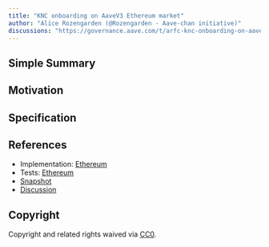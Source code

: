 ```yaml
---
title: "KNC onboarding on AaveV3 Ethereum market"
author: "Alice Rozengarden (@Rozengarden - Aave-chan initiative)"
discussions: "https://governance.aave.com/t/arfc-knc-onboarding-on-aavev3-ethereum-market/14972"
---
```


## Simple Summary

## Motivation

## Specification

## References

- Implementation: [Ethereum](https://github.com/bgd-labs/aave-proposals/blob/main/src/20231008_AaveV3_Eth_KNCOnboardingOnAaveV3EthereumMarket/AaveV3_Ethereum_KNCOnboardingOnAaveV3EthereumMarket_20231008.sol)
- Tests: [Ethereum](https://github.com/bgd-labs/aave-proposals/blob/main/src/20231008_AaveV3_Eth_KNCOnboardingOnAaveV3EthereumMarket/AaveV3_Ethereum_KNCOnboardingOnAaveV3EthereumMarket_20231008.t.sol)
- [Snapshot](https://signal.aave.com/#/proposal/0xa162335479f27fe1bf4482da63e1f6fa246b0fd770d913d8ba89bd56a5aa644f)
- [Discussion](https://governance.aave.com/t/arfc-knc-onboarding-on-aavev3-ethereum-market/14972)

## Copyright

Copyright and related rights waived via [CC0](https://creativecommons.org/publicdomain/zero/1.0/).
